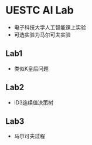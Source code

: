 # UESTC AI Lab
- 电子科技大学人工智能课上实验
- 可选实验为马尔可夫实验
## Lab1 
- 类似K皇后问题
## Lab2
- ID3连续值决策树
## Lab3
- 马尔可夫过程
